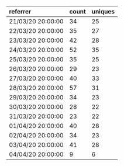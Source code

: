 | referrer          | count | uniques |
| :---------------- | :---- | :------ |
| 21/03/20 20:00:00 | 34    | 25      |
| 22/03/20 20:00:00 | 35    | 27      |
| 23/03/20 20:00:00 | 42    | 28      |
| 24/03/20 20:00:00 | 52    | 35      |
| 25/03/20 20:00:00 | 35    | 25      |
| 26/03/20 20:00:00 | 29    | 23      |
| 27/03/20 20:00:00 | 40    | 33      |
| 28/03/20 20:00:00 | 57    | 31      |
| 29/03/20 20:00:00 | 34    | 23      |
| 30/03/20 20:00:00 | 28    | 22      |
| 31/03/20 20:00:00 | 23    | 22      |
| 01/04/20 20:00:00 | 40    | 28      |
| 02/04/20 20:00:00 | 34    | 23      |
| 03/04/20 20:00:00 | 41    | 28      |
| 04/04/20 20:00:00 | 9     | 6       |